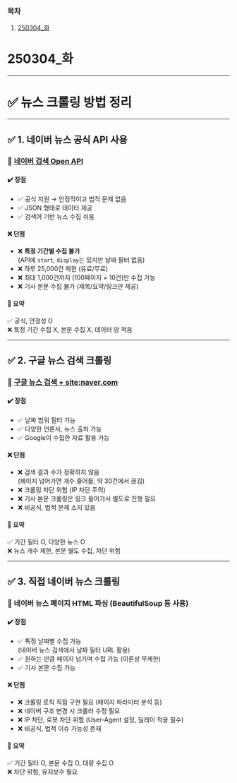 ### 목차
1. [250304_화](#250304_화)

# 250304_화
---

# ✅ 뉴스 크롤링 방법 정리  

---

## ✅ 1. 네이버 뉴스 공식 API 사용  
### 🔗 [네이버 검색 Open API](https://developers.naver.com/docs/serviceapi/search/news/news.md)  

#### ✔️ 장점  
- ✅ 공식 지원 → 안정적이고 법적 문제 없음  
- ✅ JSON 형태로 데이터 제공  
- ✅ 검색어 기반 뉴스 수집 쉬움  

#### ❌ 단점  
- ❌ **특정 기간별 수집 불가**  
  (API에 `start`, `display`는 있지만 날짜 필터 없음)  
- ❌ 하루 25,000건 제한 (유료/무료)  
- ❌ 최대 1,000건까지 (100페이지 × 10건)만 수집 가능  
- ❌ 기사 본문 수집 불가 (제목/요약/링크만 제공)  

#### 📌 요약  
✅ 공식, 안정성 O  
❌ 특정 기간 수집 X, 본문 수집 X, 데이터 양 적음  

---

## ✅ 2. 구글 뉴스 검색 크롤링  
### 🔗 [구글 뉴스 검색 + site:naver.com](https://news.google.com)  

#### ✔️ 장점  
- ✅ 날짜 범위 필터 가능  
- ✅ 다양한 언론사, 뉴스 출처 가능  
- ✅ Google이 수집한 자료 활용 가능  

#### ❌ 단점  
- ❌ 검색 결과 수가 정확하지 않음  
  (페이지 넘어가면 개수 줄어듦, 약 30건에서 끊김)  
- ❌ 크롤링 차단 위험 (IP 차단 주의)  
- ❌ 기사 본문 크롤링은 링크 들어가서 별도로 진행 필요  
- ❌ 비공식, 법적 문제 소지 있음  

#### 📌 요약  
✅ 기간 필터 O, 다양한 뉴스 O  
❌ 뉴스 개수 제한, 본문 별도 수집, 차단 위험  

---

## ✅ 3. 직접 네이버 뉴스 크롤링  
### 🔧 네이버 뉴스 페이지 HTML 파싱 (BeautifulSoup 등 사용)  

#### ✔️ 장점  
- ✅ 특정 날짜별 수집 가능  
  (네이버 뉴스 검색에서 날짜 필터 URL 활용)  
- ✅ 원하는 만큼 페이지 넘기며 수집 가능 (이론상 무제한)  
- ✅ 기사 본문 수집 가능  

#### ❌ 단점  
- ❌ 크롤링 로직 직접 구현 필요 (페이지 파라미터 분석 등)  
- ❌ 네이버 구조 변경 시 크롤러 수정 필요  
- ❌ IP 차단, 로봇 차단 위험 (User-Agent 설정, 딜레이 적용 필수)  
- ❌ 비공식, 법적 이슈 가능성 존재  

#### 📌 요약  
✅ 기간 필터 O, 본문 수집 O, 대량 수집 O  
❌ 차단 위험, 유지보수 필요 
